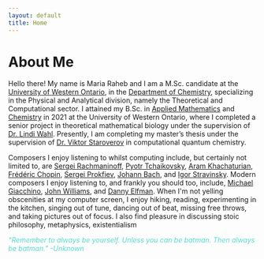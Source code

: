 ```yaml
---
layout: default
title: Home
---
```


<h1 class="title">About Me</h1> <!-- Don't delete this unless you want your title to disappear! -->


Hello there!
My name is Maria Raheb and I am a M.Sc. candidate at the [University of Western Ontario](https://www.uwo.ca/), in the [Department of Chemistry](https://www.uwo.ca/chem/graduate/index.html), specializing in the Physical and Analytical division, namely the Theoretical and Computational sector. I attained my B.Sc. in [Applied Mathematics](https://www.math.uwo.ca/) and [Chemistry](https://www.uwo.ca/chem/) in 2021 at the University of Western Ontario, where I completed a senior project in theoretical mathematical biology under the supervision of [Dr. Lindi Wahl](https://publish.uwo.ca/~lwahl/). Presently, I am completing my master’s thesis under the supervision of [Dr. Viktor Staroverov](https://publish.uwo.ca/~vstarove/index.html) in computational quantum chemistry. 

Composers I enjoy listening to whilst computing include, but certainly not limited to, are [Sergei Rachmaninoff](https://open.spotify.com/artist/0Kekt6CKSo0m5mivKcoH51?si=f_KrCXQOQiOPgLTAPAetYg), [Pyotr Tchaikovsky](https://open.spotify.com/artist/3MKCzCnpzw3TjUYs2v7vDA?si=0Q1OiFcgSVaGPrsYcEO7og), [Aram Khachaturian](https://open.spotify.com/artist/5WIoytpqi3VWoFSHnl49in?si=SBmdaDu8RYyuN7uCSGgJ6g), [Frédéric Chopin](https://open.spotify.com/artist/7y97mc3bZRFXzT2szRM4L4?si=4e7ZZvC0R5eo4ura1qBbQw), [Sergei Prokfiev](https://open.spotify.com/artist/4kHtgiRnpmFIV5Tm4BIs8l?si=Ctj-Toc1RQKp6-J3JdI7HA), [Johann Bach](https://open.spotify.com/artist/5aIqB5nVVvmFsvSdExz408?si=Lw4IxE96QI6FWMdpxQq_qg), and [Igor Stravinsky](https://open.spotify.com/artist/7ie36YytMoKtPiL7tUvmoE?si=h3aGZoZZQxqsvCfqVhk69g). Modern composers I enjoy listening to, and frankly you should too, include, [Michael Giacchino](https://open.spotify.com/artist/4kLvhMAuCloLxoP1aVM7Lr?si=h-9yipyoQ2OEV8Yjo3aFmA), [John Williams](https://open.spotify.com/artist/3dRfiJ2650SZu6GbydcHNb?si=GxXJcTpkTEq-5T0W5HSYHQ), and [Danny Elfman](https://open.spotify.com/artist/5qBZETtyzfYnXOobDXbmcD?si=ffJAiL2ESviO35nPK0dCUA). When I'm not yelling obscenities at my computer screen, I enjoy hiking, reading, experimenting in the kitchen, singing out of tune, dancing out of beat, missing free throws, and taking pictures out of focus. I also find pleasure in discussing stoic philosophy, metaphysics, existentialism

<span style = "color:#55DBCD">*"Remember to always be yourself. Unless you can be batman. Then always be batman." -Unknown* </span>

